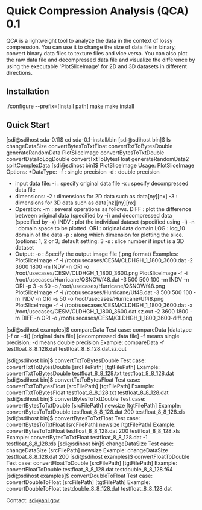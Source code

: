 # Quick Compression Analysis (QCA) 0.1

QCA is a lightweight tool to analyze the data in the context of lossy compression. You can use it to change the size of data file in binary, convert binary data files to texture files and vice versa. You can also plot the raw data file and decompressed data file and visualize the difference by using the executable 'PlotSliceImage' for 2D and 3D datasets in different directions. 

## Installation
./configure --prefix=[install path]
make
make install 

## Quick Start

[sdi@sdihost sda-0.1]$ cd sda-0.1-install/bin
[sdi@sdihost bin]$ ls
changeDataSize           convertBytesToTxtFloat  convertTxtToBytesDouble  generateRandomData   PlotSliceImage
convertBytesToTxtDouble  convertDataToLogDouble  convertTxtToBytesFloat   generateRandomData2  splitComplexData
[sdi@sdihost bin]$ PlotSliceImage 
Usage: PlotSliceImage <options>
Options:
*DataType:
	-f : single precision
	-d : double precision
* input data file:
	-i <original data file> : specify original data file
	-x <decompressed data file> : specify decompressed data file
* dimensions: 
	-2 <nx> <ny> : dimensions for 2D data such as data[ny][nx]
	-3 <nx> <ny> <nz> : dimensions for 3D data such as data[nz][ny][nx] 
* Operation: 
	-m <mode> : several operations as follows.
		DIFF : plot the difference between original data (specified by -i) and decompressed data (specified by -x)
		INDV : plot the individual dataset (specified using -i)
	-n <domain>: domain space to be plotted.
		ORI : original data domain
		LOG : log_10 domain of the data
	-p <dimension> : along which dimension for plotting the slice. (options: 1, 2 or 3; default setting: 3
	-s <slice number>: slice number if input is a 3D dataset
* Output: 
	-o <output image file> : Specify the output image file (.png format)
Examples:
	PlotSliceImage -f -i /root/usecases/CESM/CLDHGH_1_1800_3600.dat -2 3600 1800 -m INDV -n ORI -o /root/usecases/CESM/CLDHGH_1_1800_3600.png
	PlotSliceImage -f -i /root/usecases/Hurricane/QSNOWf48.dat -3 500 500 100 -m INDV -n ORI -p 3 -s 50 -o /root/usecases/Hurricane/QSNOWf48.png
	PlotSliceImage -f -i /root/usecases/Hurricane/Uf48.dat -3 500 500 100 -m INDV -n ORI -s 50 -o /root/usecases/Hurricane/Uf48.png
	PlotSliceImage -f -i /root/usecases/CESM/CLDHGH_1_1800_3600.dat -x /root/usecases/CESM/CLDHGH_1_1800_3600.dat.sz.out -2 3600 1800 -m DIFF -n ORI -o /root/usecases/CESM/CLDHGH_1_1800_3600-diff.png

[sdi@sdihost examples]$ compareData
Test case: compareData [datatype (-f or -d)] [original data file] [decompressed data file]
			-f means single precision; -d means double precision
Example: compareData -f testfloat_8_8_128.dat testfloat_8_8_128.dat.sz.out

[sdi@sdihost bin]$ convertTxtToBytesDouble 
Test case: convertTxtToBytesDouble [srcFilePath] [tgtFilePath]
Example: convertTxtToBytesDouble testfloat_8_8_128.txt testfloat_8_8_128.dat
[sdi@sdihost bin]$ convertTxtToBytesFloat
Test case: convertTxtToBytesFloat [srcFilePath] [tgtFilePath]
Example: convertTxtToBytesFloat testfloat_8_8_128.txt testfloat_8_8_128.dat
[sdi@sdihost bin]$ convertBytesToTxtDouble 
Test case: convertBytesToTxtDouble [srcFilePath] newsize [tgtFilePath]
Example: convertBytesToTxtDouble testfloat_8_8_128.dat 200 testfloat_8_8_128.xls
[sdi@sdihost bin]$ convertBytesToTxtFloat 
Test case: convertBytesToTxtFloat [srcFilePath] newsize [tgtFilePath]
Example: convertBytesToTxtFloat testfloat_8_8_128.dat 200 testfloat_8_8_128.xls
Example: convertBytesToTxtFloat testfloat_8_8_128.dat -1 testfloat_8_8_128.xls
[sdi@sdihost bin]$ changeDataSize
Test case: changeDataSize [srcFilePath] newsize
Example: changeDataSize testfloat_8_8_128.dat 200
[sdi@sdihost examples]$ convertFloatToDouble 
Test case: convertFloatToDouble [srcFilePath] [tgtFilePath]
Example: convertFloatToDouble testfloat_8_8_128.dat testdouble_8_8_128.f64 
[sdi@sdihost examples]$ convertDoubleToFloat 
Test case: convertDoubleToFloat [srcFilePath] [tgtFilePath]
Example: convertDoubleToFloat testdouble_8_8_128.dat testfloat_8_8_128.dat

Contact: sdi@anl.gov
